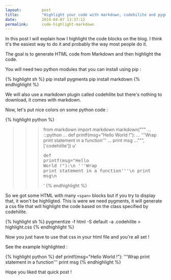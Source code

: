 ```yaml
---
layout:         post
title:          "Highlight your code with markdown, codehilite and pygments"
date:           2014-04-07 13:37:12
permalink:      code-highlight-markdown
---
```


In this post I will explain how I highlight the code blocks on the blog. I think it's the easiest way to do it and probably the way most people do it.

The goal is to generate HTML code from Markdown and then highlight the code.

You will need two python modules that you can install using pip :

{% highlight sh %}
pip install pygments
pip install markdown
{% endhighlight %}

We will also use a markdown plugin called codehilite but there's nothing to download, it comes with markdown.

Now, let's put nice colors on some python code :

{% highlight python %}
>>> from markdown import markdown
>>> markdown("""
...    :::python
...    def printf(msg="Hello World !"):
...	       '''Wrap print statement in a function'''
...        print msg
...""", ['codehilite'])
u'<div class="codehilite"><pre><span class="k">def</span> <span class="nf">printf</span><span class="p">(</span><span class="n">msg</span><span class="o">=</span><span class="s">&quot;Hello World !&quot;</span><span class="p">):</span>\n    <span class="sd">&#39;&#39;&#39;Wrap print statement in a function&#39;&#39;&#39;</span>\n    <span class="k">print</span> <span class="n">msg</span>\n</pre></div>'
{% endhighlight %}

So we got some HTML with many `<span>` blocks but if you try to display that, it won't be highligted. This is were we need pygments, it will generate a css file that will highlight the code based on the class specified by codehilite.

{% highlight sh %}
pygmentize -f html -S default -a .codehilite > highlight.css
{% endhighlight %}

Now you just have to use that css in your html file and you're all set !

See the example highlighted :

{% highlight python %}
def printf(msg="Hello World !"):
    '''Wrap print statement in a function'''
    print msg
{% endhighlight %}

Hope you liked that quick post !
